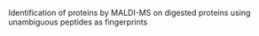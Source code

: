 Identification of proteins by MALDI-MS on digested proteins using unambiguous peptides as fingerprints
